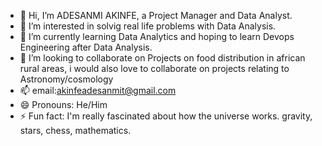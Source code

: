 - 👋 Hi, I’m ADESANMI AKINFE, a Project Manager and Data Analyst.
- 👀 I’m interested in solvig real life problems with Data Analysis.
- 🌱 I’m currently learning Data Analytics and hoping to learn Devops Engineering after Data Analysis.
- 💞️ I’m looking to collaborate on Projects on food distribution in african rural areas, i would also love to collaborate on projects relating to Astronomy/cosmology
- 📫 email:akinfeadesanmit@gmail.com
- 😄 Pronouns: He/Him
- ⚡ Fun fact: I'm really fascinated about how the universe works. gravity, stars, chess, mathematics.

<!---
pizzyander/pizzyander is a ✨ special ✨ repository because its `README.md` (this file) appears on your GitHub profile.
You can click the Preview link to take a look at your changes.
--->
